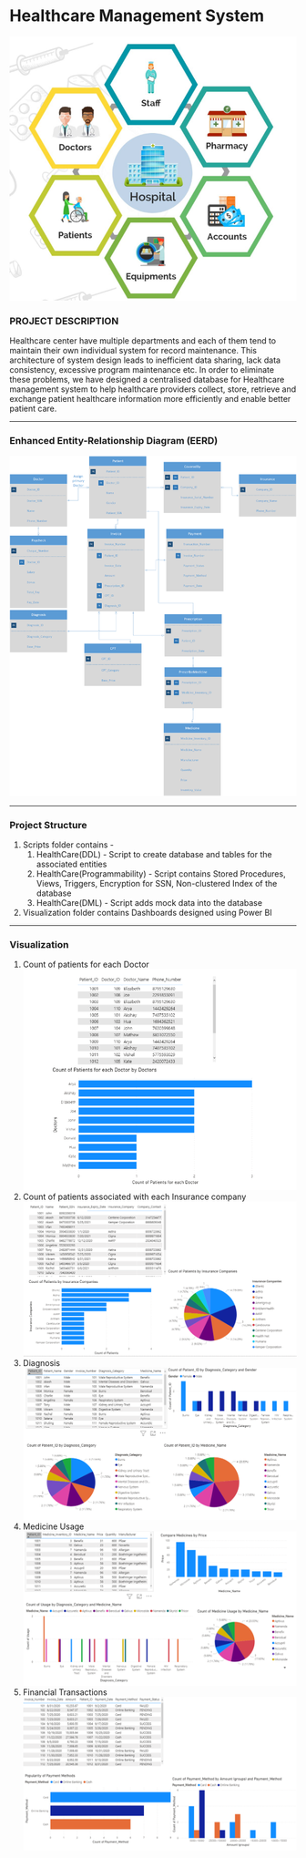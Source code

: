 # Healthcare Management System
<img alt="project" src="https://github.com/v-abhishek/healthcare-management-system/blob/main/images/project-theme.png" />

### PROJECT DESCRIPTION

Healthcare center have multiple departments and each of them tend to maintain their own individual system for record maintenance. This architecture of system design leads to inefficient data sharing, lack data consistency, excessive program maintenance etc.
In order to eliminate these problems, we have designed a centralised database for Healthcare management system to help healthcare providers collect, store, retrieve and exchange patient healthcare information more efficiently and enable better patient care.


---

### Enhanced Entity-Relationship Diagram (EERD)

<img alt="EER" src="https://github.com/v-abhishek/healthcare-management-system/blob/main/images/EER.png" />

---

### Project Structure

1. Scripts folder contains -
	1. HealthCare(DDL) - Script to create database and tables for the associated entities
	2. HealthCare(Programmability) - Script contains Stored Procedures, Views, Triggers, Encryption for SSN, Non-clustered Index of the database
	3. HealthCare(DML) - Script adds mock data into the database
2. Visualization folder contains Dashboards designed using Power BI

---

### Visualization

1. Count of patients for each Doctor
	<img alt="viz1" src="https://github.com/v-abhishek/healthcare-management-system/blob/main/images/viz1.png" />
2. Count of patients associated with each Insurance company
	<img alt="viz2" src="https://github.com/v-abhishek/healthcare-management-system/blob/main/images/viz2.png" />
3. Diagnosis
	<img alt="viz3" src="https://github.com/v-abhishek/healthcare-management-system/blob/main/images/viz3.png" />
4. Medicine Usage
	<img alt="viz4" src="https://github.com/v-abhishek/healthcare-management-system/blob/main/images/viz4.png" />
5. Financial Transactions
	<img alt="viz5" src="https://github.com/v-abhishek/healthcare-management-system/blob/main/images/viz5.png" />
	